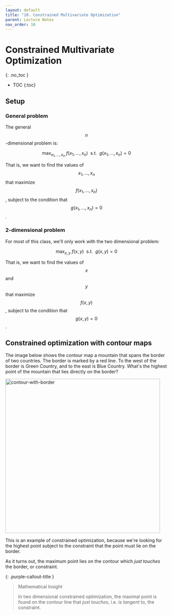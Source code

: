 ```yaml
---
layout: default
title: "10. Constrained Multivariate Optimization"
parent: Lecture Notes
nav_order: 10
---
```


# Constrained Multivariate Optimization
{: .no_toc }

- TOC
{:toc}

## Setup

### General problem

The general $$n$$-dimensional problem is:

$$ \max_{x_1, \ldots, x_n} ~ f(x_1, \ldots, x_n) ~ \text{ s.t. } ~ g(x_1, \ldots, x_n) = 0 $$

That is, we want to find the values of $$x_1, \ldots, x_n$$ that maximize $$f(x_1, \ldots, x_n)$$, subject to the condition that $$g(x_1, \ldots, x_n) = 0$$.

### 2-dimensional problem

For most of this class, we'll only work with the two dimensional problem:

$$ \max_{x,y} ~ f(x,y) ~ \text{ s.t. } ~ g(x,y) = 0$$

That is, we want to find the values of $$x$$ and $$y$$ that maximize $$f(x,y)$$, subject to the condition that $$g(x,y) = 0$$.

## Constrained optimization with contour maps

The image below shows the contour map a mountain that spans the border of two countries.  The border is marked by a red line. To the west of the border is Green Country, and to the east is Blue Country.  What's the highest point of the mountain that lies directly on the border?

<img src="/CSUN-Econ-310/assets/images/contour-map-2.png" alt="contour-with-border" width="480">

This is an example of constrained optimization, because we're looking for the highest point subject to the constraint that the point must lie on the border.

As it turns out, the maximum point lies on the contour which *just touches* the border, or constraint.

{: .purple-callout-title }
> Mathematical Insight
>
> In two dimensional constrained optimization, the maximal point is found on the contour line that *just touches*, i.e. is *tangent* to, the constraint. 

